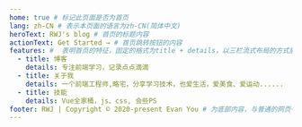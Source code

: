 ```yaml
---
home: true # 标记此页面是否为首页
lang: zh-CN # 表示本页面的语言为zh-CN(简体中文)
heroText: RWJ's blog # 首页的标题内容
actionText: Get Started → # 首页跳转按钮的内容
features: #  表明首页的特征，固定的格式为title + details，以三栏流式布局的方式展示
  - title: 博客
    details: 专注前端学习，记录点点滴滴
  - title: 关于我
    details: 一个前端工程师,略宅，分享学习技术，也爱生活，爱美食、爱运动......
  - title: 技能
    details: Vue全家桶，js、css, 会些PS
footer: RWJ | Copyright © 2020-present Evan You # 为底部内容，与普通的网页一样，我们可以在footer里面写版权信息
---
```

